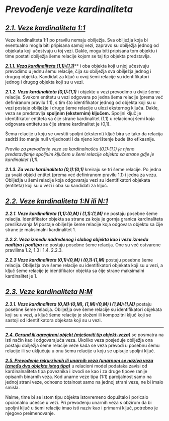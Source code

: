 # *Prevođenje veze kardinaliteta*

## *<u>**2.1. Veze kardinaliteta 1:1**</u>*

Veze kardinaliteta 1:1 po pravilu nemaju obilježja. Sva obilježja koja bi eventualno mogla  biti pripisana samoj vezi, zapravo su obilježja jednog od objekata koji učestvuju u toj vezi. Dakle, mogu biti pripisana tom objektu i time postati obilježja šeme relacije kojom  se taj tip objekta predstavlja. 

<u>***2.1.1. Veza kardinaliteta (1,1):(1,1)***</u>**</u> i oba objekta koji u njoj učestvuju prevodimo u  jednu šemu relacije, čija su obilježja sva obilježja jednog i drugog objekta.  Kandidat za ključ u ovoj šemi relacije su identifikatori jednog i drugog objekta koji  su u vezi.

***2.1.2. Veza kardinaliteta (0,1):(1,1)*** i objekte u vezi prevodimo u dvije šeme relacije.  Svakom entitetu u vezi odgovara po jedna šema relacije (prema već definiranom  pravilu 1.1), s tim što identifikator jednog od objekta koji su u vezi postaje  obilježje i druge šeme relacije u ulozi eksternog ključa. Dakle, veza se predstavlja **spoljnim (eksternim) ključem.** Spoljni ključ je identifikator entiteta sa čije  strane kardinalitet (1,1) u relacionoj šemi koja odgovara entitetu sa čije strane  kardinalitet je (0,1).

Šema relacije u koju se uvrstiti spoljni (eksterni) ključ bira se tako da relacija  sadrži što manje null vrijednosti i da njeno korištenje bude što efikasnije.

*Pravilo za prevođenje veze sa kardinalnošću (0,1):(1,1) je njeno  predstavljanje spoljnim ključem u šemi relacije objekta sa strane gdje je kardinalitet  (1,1).*

***2.1.3. Za vezu kardinaliteta (0,1):(0,1)*** kreiraju se tri šeme relacije. Po jedna za svaki  objekt entitet (prema već definiranom pravilu 1.1) i jedna za vezu. Obilježja u  šemi relacije koja odgovaraju vezi su identifikatori objekata (entiteta) koji su u  vezi i oba su kandidati za ključ.

## **<u>*2.2. Veze kardinaliteta 1:N ili N:1*</u>**

***2.2.1. Veze kardinaliteta (1,1):(0,M) i (1,1):(1,M)*** ne postaju posebne šeme relacija.  Identifikator objekta sa strane za koju je gornja granica kardinaliteta  preslikavanja M postaje obilježje šeme relacije koja odgovara objektu sa čije  strane je maksimalni kardinalitet 1.

***2.2.2. Veza između nadređenog i slabog objekta kao i veza između nadtipa i podtipa*** ne  postaju posebne šeme relacija. One su već ostvarene pravilima 1.2, 1.3 i 1.4. 2.2.3. 

***2.2.3 Veze kardinaliteta (0,1):(0,M) i (0,1):(1,M)*** postaju posebne šeme relacija.  Obilježja ove šeme relacije su identifikatori objekata koji su u vezi, a ključ šeme  relacije je identifikator objekta sa čije strane maksimalni kardinalitet je 1.

## ***<u>2.3. Veze kardinaliteta N:M</u>***

***2.3.1. Veze kardinaliteta (0,M):(0,M), (1,M):(0,M) i (1,M):(1,M)*** postaju posebne šeme  relacija. Obilježja ove šeme relacije su identifikatori objekata koji su u vezi, a  ključ šeme relacije je složeni ili kompozitni ključ koji se sastoji od identifikatora  objekata koji su u vezi.

<hr>

***<u>2.4. Gerund ili agregirani objekt (mješoviti tip objekt-veza)</u>*** se posmatra na isti način kao  i odgovarajuća veza. Ukoliko veza posjeduje obilježja ona postaju obilježja šeme  relacije veze kada se veza prevodi u posebnu šemu relacije ili se uključuju u onu  šemu relacije u koju se upisuje spoljni ključ.

***<u>2.5. Prevođenje rekurzivnih ili unarnih veza (unarnom se naziva veza između dva objekta  istog tipa)</u>*** u relacioni model podataka zavisi od kardinalnaliteta tipa poveznika i izvodi se  kao i za druge tipove ranije opisanih binarnih veza. Kod unarne veze tipa (1:1)  parcijalnost samo na jednoj strani veze, odnosno totalnost samo na jednoj strani veze,  ne bi imalo smisla. 

Naime, time bi se istom tipu objekta istovremeno dopuštalo i poricalo  opcionalno učešće u vezi. Pri prevođenju unarnih veza s obzirom da bi spoljni ključ u šemi relacije imao isti naziv  kao i primarni ključ, potrebno je njegovo preimenovanje.